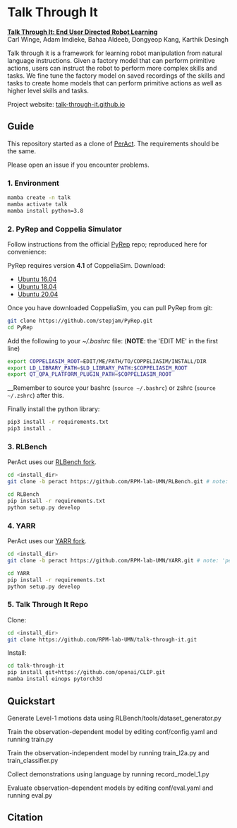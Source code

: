 # Talk Through It

[**Talk Through It: End User Directed Robot Learning**](https://arxiv.org)<br>
Carl Winge, Adam Imdieke, Bahaa Aldeeb, Dongyeop Kang, Karthik Desingh

Talk through it is a framework for learning robot manipulation from natural language instructions.
Given a factory model that can perform primitive actions, users can instruct the robot to perform 
more complex skills and tasks. We fine tune the factory model on saved recordings of the skills and tasks 
to create home models that can perform primitive actions as well as higher level skills and tasks.

Project website: [talk-through-it.github.io](https://talk-through-it.github.io)

## Guide
This repository started as a clone of [PerAct](https://github.com/peract/peract). The requirements should be the same.

Please open an issue if you encounter problems.

### 1. Environment
```bash
mamba create -n talk
mamba activate talk
mamba install python=3.8
```

### 2. PyRep and Coppelia Simulator

Follow instructions from the official [PyRep](https://github.com/stepjam/PyRep) repo; reproduced here for convenience:

PyRep requires version **4.1** of CoppeliaSim. Download: 
- [Ubuntu 16.04](https://www.coppeliarobotics.com/files/V4_1_0/CoppeliaSim_Edu_V4_1_0_Ubuntu16_04.tar.xz)
- [Ubuntu 18.04](https://www.coppeliarobotics.com/files/V4_1_0/CoppeliaSim_Edu_V4_1_0_Ubuntu18_04.tar.xz)
- [Ubuntu 20.04](https://www.coppeliarobotics.com/files/V4_1_0/CoppeliaSim_Edu_V4_1_0_Ubuntu20_04.tar.xz)

Once you have downloaded CoppeliaSim, you can pull PyRep from git:

```bash
git clone https://github.com/stepjam/PyRep.git
cd PyRep
```

Add the following to your *~/.bashrc* file: (__NOTE__: the 'EDIT ME' in the first line)

```bash
export COPPELIASIM_ROOT=EDIT/ME/PATH/TO/COPPELIASIM/INSTALL/DIR
export LD_LIBRARY_PATH=$LD_LIBRARY_PATH:$COPPELIASIM_ROOT
export QT_QPA_PLATFORM_PLUGIN_PATH=$COPPELIASIM_ROOT
```

__Remember to source your bashrc (`source ~/.bashrc`) or 
zshrc (`source ~/.zshrc`) after this.

Finally install the python library:

```bash
pip3 install -r requirements.txt
pip3 install .
```

### 3. RLBench

PerAct uses our [RLBench fork](https://github.com/RPM-lab-UMN/RLBench/tree/peract). 

```bash
cd <install_dir>
git clone -b peract https://github.com/RPM-lab-UMN/RLBench.git # note: 'peract' branch

cd RLBench
pip install -r requirements.txt
python setup.py develop
```

### 4. YARR

PerAct uses our [YARR fork](https://github.com/RPM-lab-UMN/YARR/tree/peract).

```bash
cd <install_dir>
git clone -b peract https://github.com/RPM-lab-UMN/YARR.git # note: 'peract' branch

cd YARR
pip install -r requirements.txt
python setup.py develop
```

### 5. Talk Through It Repo
Clone:
```bash
cd <install_dir>
git clone https://github.com/RPM-lab-UMN/talk-through-it.git
```

Install:
```bash
cd talk-through-it
pip install git+https://github.com/openai/CLIP.git
mamba install einops pytorch3d
```
## Quickstart
Generate Level-1 motions data using RLBench/tools/dataset_generator.py

Train the observation-dependent model by editing conf/config.yaml and running train.py

Train the observation-independent model by running train_l2a.py and train_classifier.py

Collect demonstrations using language by running record_model_1.py

Evaluate observation-dependent models by editing conf/eval.yaml and running eval.py

## Citation